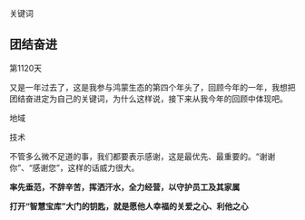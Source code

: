 关键词

## 团结奋进

第1120天

又是一年过去了，这是我参与鸿蒙生态的第四个年头了，回顾今年的一年，我想把团结奋进定为自己的关键词，为什么这样说，接下来从我今年的回顾中体现吧。



地域

技术



不管多么微不足道的事，我们都要表示感谢，这是最优先、最重要的。“谢谢你”、“感谢您”，这样的话威力很大。







**率先垂范，不辞辛苦，挥洒汗水，全力经营，以守护员工及其家属**





**打开“智慧宝库”大门的钥匙，就是愿他人幸福的关爱之心、利他之心**





